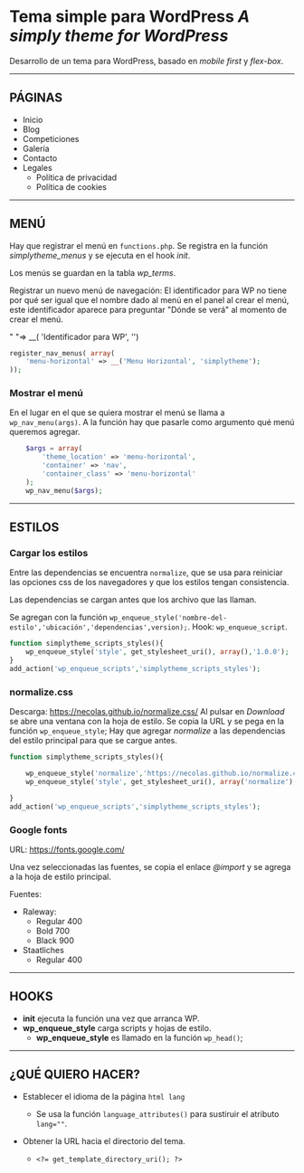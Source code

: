 # Tema simple para WordPress *A simply theme for WordPress*

Desarrollo de un tema para WordPress, basado en *mobile first* y *flex-box*.

---

## PÁGINAS

- Inicio
- Blog
- Competiciones
- Galería
- Contacto
- Legales
  - Política de privacidad
  - Política de cookies

---

## MENÚ

Hay que registrar el menú en `functions.php`.
Se registra en la función *simplytheme_menus* y se ejecuta en el hook *init*.

Los menús se guardan en la tabla *wp_terms*.

Registrar un nuevo menú de navegación:
El identificador para WP no tiene por qué ser igual que el nombre dado al menú en el panel al crear el menú, este identificador aparece para preguntar "Dónde se verá" al momento de crear el menú.

" "=> __( 'Identificador para WP', '')

```php
register_nav_menus( array(
    'menu-horizontal' => __('Menu Horizontal', 'simplytheme');
));
```

### Mostrar el menú

En el lugar en el que se quiera mostrar el menú se llama a `wp_nav_menu(args)`.
A la función hay que pasarle como argumento qué menú queremos agregar.

```php
    $args = array(
        'theme_location' => 'menu-horizontal',
        'container' => 'nav',
        'container_class' => 'menu-horizontal'
    );
    wp_nav_menu($args);
```

---

## ESTILOS

### Cargar los estilos

Entre las dependencias se encuentra `normalize`, que se usa para reiniciar las opciones css de los navegadores y que los estilos tengan consistencia.

Las dependencias se cargan antes que los archivo que las llaman.

Se agregan con la función `wp_enqueue_style('nombre-del-estilo','ubicación','dependencias',version);`.
Hook: `wp_enqueue_script`.

```php
function simplytheme_scripts_styles(){
    wp_enqueue_style('style', get_stylesheet_uri(), array(),'1.0.0');
}
add_action('wp_enqueue_scripts','simplytheme_scripts_styles');
```

### normalize.css

Descarga: <https://necolas.github.io/normalize.css/>
Al pulsar en *Download* se abre una ventana con la hoja de estilo.
Se copia la URL y se pega en la función `wp_enqueue_style`;
Hay que agregar *normalize* a las dependencias del estilo principal para que se cargue antes.

```php
function simplytheme_scripts_styles(){

    wp_enqueue_style('normalize','https://necolas.github.io/normalize.css/8.0.1/normalize.css', array(),'8.0.1');
    wp_enqueue_style('style', get_stylesheet_uri(), array('normalize'),'1.0.0');

}
add_action('wp_enqueue_scripts','simplytheme_scripts_styles');
```

### Google fonts

URL: <https://fonts.google.com/>

Una vez seleccionadas las fuentes, se copia el enlace *@import* y se agrega a la hoja de estilo principal.

Fuentes:

- Raleway:
  - Regular 400
  - Bold 700
  - Black 900
- Staatliches
  - Regular 400

---

## HOOKS

- **init** ejecuta la función una vez que arranca WP.
- **wp_enqueue_style** carga scripts y hojas de estilo.
  - **wp_enqueue_style** es llamado en la función `wp_head()`;
  
---

## ¿QUÉ QUIERO HACER?

- Establecer el idioma de la página `html lang`
  - Se usa la función `language_attributes()` para sustiruir el atributo `lang=""`.
  
- Obtener la URL hacia el directorio del tema.
  - `<?= get_template_directory_uri(); ?>`
